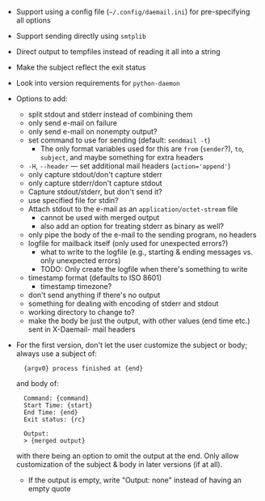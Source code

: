 - Support using a config file (`~/.config/daemail.ini`) for pre-specifying all
  options
- Support sending directly using `smtplib`
- Direct output to tempfiles instead of reading it all into a string
- Make the subject reflect the exit status
- Look into version requirements for `python-daemon`

- Options to add:
    - split stdout and stderr instead of combining them
    - only send e-mail on failure
    - only send e-mail on nonempty output?
    - set command to use for sending (default: `sendmail -t`)
        - The only format variables used for this are `from` (`sender`?), `to`,
          `subject`, and maybe something for extra headers
    - `-H`, `--header` — set additional mail headers (`action='append'`)
    - only capture stdout/don't capture stderr
    - only capture stderr/don't capture stdout
    - Capture stdout/stderr, but don't send it?
    - use specified file for stdin?
    - Attach stdout to the e-mail as an `application/octet-stream` file
        - cannot be used with merged output
        - also add an option for treating stderr as binary as well?
    - only pipe the body of the e-mail to the sending program, no headers
    - logfile for mailback itself (only used for unexpected errors?)
        - what to write to the logfile (e.g., starting & ending messages vs.
          only unexpected errors)
        - TODO: Only create the logfile when there's something to write
    - timestamp format (defaults to ISO 8601)
        - timestamp timezone?
    - don't send anything if there's no output
    - something for dealing with encoding of stderr and stdout
    - working directory to change to?
    - make the body be just the output, with other values (end time etc.) sent
      in X-Daemail- mail headers

- For the first version, don't let the user customize the subject or body;
  always use a subject of:

        {argv0} process finished at {end}

    and body of:

        Command: {command}
        Start Time: {start}
        End Time: {end}
        Exit status: {rc}

        Output:
        > {merged output}

    with there being an option to omit the output at the end.  Only allow
    customization of the subject & body in later versions (if at all).

    - If the output is empty, write "Output: none" instead of having an empty
      quote
